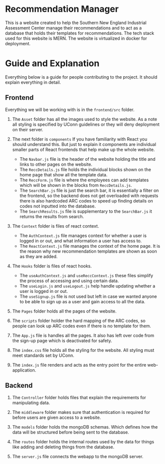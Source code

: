 # Recommendation Manager 
This is a website created to help the Southern New England Industrial Assessment Center manage their recommendations and to act as a database that holds their templates for recommendations. The tech stack used for this website is MERN. The website is virtualized in docker for deployment. 

# Guide and Explanation
Everything below is a guide for people contributing to the project. It should explain everything in detail.

## Frontend
Everything we will be working with is in the `frontend/src` folder. 

1. The `Asset` folder has all the images used to style the website. As a note all styling is specified by UConn guidelines or they will deny deployment on their server. 

2. The next folder is `components` If you have familiarity with React you should understand this. But just to explain it components are individual smaller parts of React frontends that help make up the whole website. 
    - The `Navbar.js` file is the header of the website holding the title and links to other pages on the website. 
    - The `ReccDetails.js` file holds the individual blocks shown on the home page that show all the template data.
    - The `ReccForm.js` file is where the employees can add templates which will be shown in the blocks from `ReccDetails.js`.
    - The `SearchBar.js` file is just the search bar, it is essentially a filter on the frontend, so the backend does not get overloaded with requests there is also hardcoded ARC codes to speed up finding details on codes not inputted into the database. 
    - The `SearchResults.js` file is supplementary to the `SearchBar.js` it returns the results from search.

3. The `Context` folder is files of react context.
    - The `AuthContext.js` file manages context for whether a user is logged in or out, and what information a user has access to. 
    - The `ReactContext.js` file manages the context of the home page. It is the reason why new recommendation templates are shown as soon as they are added. 

4. The `Hooks` folder is files of react hooks.
    - The `useAuthContext.js` and `useReccContext.js` these files simplify the process of accessing and using certain data.
    - The `useLogin.js` and `useLogout.js` help handle updating whether a user is logged in or out. 
    - The `useSignup.js` file is not used but left in case we wanted anyone to be able to sign up as a user and gain access to all the data. 

5. The `Pages` folder holds all the pages of the website.

6. The `scripts` folder holder the hard mapping of the ARC codes, so people can look up ARC codes even if there is no template for them.

7. The `App.js` file is handles all the pages. It also has left over code from the sign-up page which is deactivated for safety. 

8. The `index.css` file holds all the styling for the website. All styling must meet standards set by UConn. 

9. The `index.js` file renders and acts as the entry point for the entire web-application. 

## Backend

1. The `Controller` folder holds files that explain the requirements for manipulating data. 

2. The `middleware` folder makes sure that authentication is required for before users are given access to a website. 

3. The `models` folder holds the mongoDB schemas. Which defines how the data will be structured before being sent to the database. 

4. The `routes` folder holds the internal routes used by the data for things like adding and deleting things from the database. 

5. The `server.js` file connects the webapp to the mongoDB server. 
